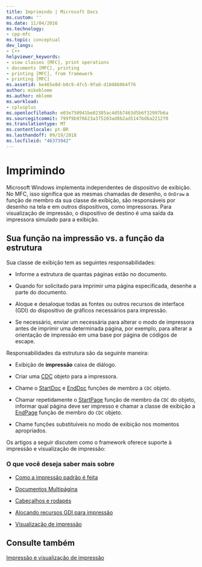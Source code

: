 ```yaml
---
title: Imprimindo | Microsoft Docs
ms.custom: ''
ms.date: 11/04/2016
ms.technology:
- cpp-mfc
ms.topic: conceptual
dev_langs:
- C++
helpviewer_keywords:
- view classes [MFC], print operations
- documents [MFC], printing
- printing [MFC], from framework
- printing [MFC]
ms.assetid: be465e8d-b0c9-4fc5-9fa8-d10486064f76
author: mikeblome
ms.author: mblome
ms.workload:
- cplusplus
ms.openlocfilehash: e03e750941be02385ac4d5b7463d5b6f32997b6a
ms.sourcegitcommit: 799f9b976623a375203ad8b2ad5147bd6a2212f0
ms.translationtype: MT
ms.contentlocale: pt-BR
ms.lasthandoff: 09/19/2018
ms.locfileid: "46373942"
---
```

# <a name="printing"></a>Imprimindo

Microsoft Windows implementa independentes de dispositivo de exibição. No MFC, isso significa que as mesmas chamadas de desenho, o `OnDraw` a função de membro da sua classe de exibição, são responsáveis por desenho na tela e em outros dispositivos, como impressoras. Para visualização de impressão, o dispositivo de destino é uma saída da impressora simulado para a exibição.

##  <a name="_core_your_role_in_printing_vs.._the_framework.92.s_role"></a> Sua função na impressão vs. a função da estrutura

Sua classe de exibição tem as seguintes responsabilidades:

- Informe a estrutura de quantas páginas estão no documento.

- Quando for solicitado para imprimir uma página especificada, desenhe a parte do documento.

- Aloque e desaloque todas as fontes ou outros recursos de interface (GDI) do dispositivo de gráficos necessários para impressão.

- Se necessário, enviar um necessária para alterar o modo de impressora antes de imprimir uma determinada página, por exemplo, para alterar a orientação de impressão em uma base por página de códigos de escape.

Responsabilidades da estrutura são da seguinte maneira:

- Exibição de **impressão** caixa de diálogo.

- Criar uma [CDC](../mfc/reference/cdc-class.md) objeto para a impressora.

- Chame o [StartDoc](../mfc/reference/cdc-class.md#startdoc) e [EndDoc](../mfc/reference/cdc-class.md#enddoc) funções de membro a `CDC` objeto.

- Chamar repetidamente o [StartPage](../mfc/reference/cdc-class.md#startpage) função de membro da `CDC` do objeto, informar qual página deve ser impresso e chamar a classe de exibição a [EndPage](../mfc/reference/cdc-class.md#endpage) função de membro do `CDC` objeto.

- Chame funções substituíveis no modo de exibição nos momentos apropriados.

Os artigos a seguir discutem como o framework oferece suporte à impressão e visualização de impressão:

### <a name="what-do-you-want-to-know-more-about"></a>O que você deseja saber mais sobre

- [Como a impressão padrão é feita](../mfc/how-default-printing-is-done.md)

- [Documentos Multipágina](../mfc/multipage-documents.md)

- [Cabeçalhos e rodapés](../mfc/headers-and-footers.md)

- [Alocando recursos GDI para impressão](../mfc/allocating-gdi-resources.md)

- [Visualização de impressão](../mfc/print-preview-architecture.md)

## <a name="see-also"></a>Consulte também

[Impressão e visualização de impressão](../mfc/printing-and-print-preview.md)

